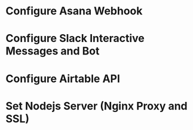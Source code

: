 # Configure Asana Webhook



# Configure Slack Interactive Messages and Bot



# Configure Airtable API




# Set Nodejs Server (Nginx Proxy and SSL)
